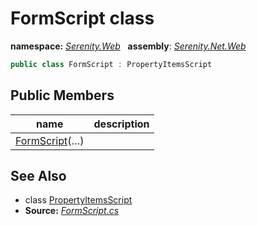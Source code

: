 # FormScript class
**namespace:** *[Serenity.Web](../README.md#serenity.web-namespace)*   **assembly**: *[Serenity.Net.Web](../README.md)*

```csharp
public class FormScript : PropertyItemsScript
```

## Public Members

| name | description |
| --- | --- |
| [FormScript](FormScript/FormScript.md)(…) |  |

## See Also

* class [PropertyItemsScript](PropertyItemsScript.md)
* **Source:** *[FormScript.cs](https://github.com/serenity-is/Serenity/blob/master/src/Serenity.Net.Web/DynamicScript/PropertyEditor/FormScript.cs)*
